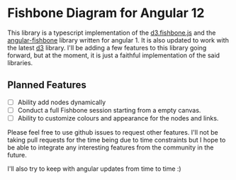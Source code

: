 # Fishbone Diagram for Angular 12

This library is a typescript implementation of the [d3.fishbone.js]() and the [angular-fishbone]() library written for angular 1. It is also updated to work with the latest [d3]() library. I'll be adding a few features to this library going forward, but at the moment, it is just a faithful implementation of the said libraries.


## Planned Features

- [ ] Ability add nodes dynamically
- [ ] Conduct a full Fishbone session starting from a empty canvas.
- [ ] Ability to customize colours and appearance for the nodes and links.

Please feel free to use github issues to request other features. I'll not be taking pull requests for the time being due to time constraints but I hope to be able to integrate any interesting features from the community in the future.

I'll also try to keep with angular updates from time to time :)

